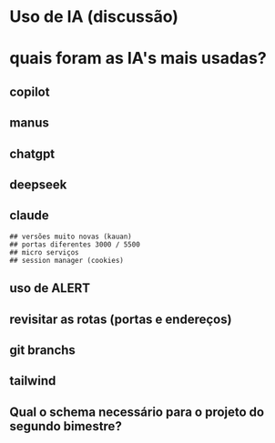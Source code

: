 # Uso de IA (discussão)

# quais foram as IA's mais usadas?
## copilot
## manus
## chatgpt
## deepseek
## claude


    ## versões muito novas (kauan)
    ## portas diferentes 3000 / 5500
    ## micro serviços
    ## session manager (cookies)

## uso de ALERT

## revisitar as rotas (portas e endereços)

## git branchs

## tailwind

## Qual o schema necessário para o projeto do segundo bimestre?


